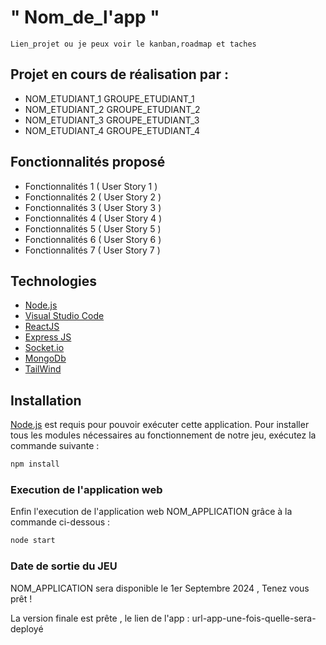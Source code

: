 # " Nom_de_l'app " 


``` Description de votre projet
Lien_projet ou je peux voir le kanban,roadmap et taches

```

## Projet en cours de réalisation par :

- NOM_ETUDIANT_1 GROUPE_ETUDIANT_1
- NOM_ETUDIANT_2 GROUPE_ETUDIANT_2
- NOM_ETUDIANT_3 GROUPE_ETUDIANT_3
- NOM_ETUDIANT_4 GROUPE_ETUDIANT_4


## Fonctionnalités proposé

- Fonctionnalités 1 ( User Story 1 ) 
- Fonctionnalités 2 ( User Story 2 ) 
- Fonctionnalités 3 ( User Story 3 ) 
- Fonctionnalités 4 ( User Story 4 ) 
- Fonctionnalités 5 ( User Story 5 ) 
- Fonctionnalités 6 ( User Story 6 ) 
- Fonctionnalités 7 ( User Story 7 ) 


## Technologies

- [Node.js](https://nodejs.org/)
- [Visual Studio Code](https://code.visualstudio.com/)
- [ReactJS](https://reactjs.org/)
- [Express JS](https://expressjs.com/)
- [Socket.io](https://socket.io/)
- [MongoDb](https://www.mongodb.com/)
- [TailWind](https://tailwindcss.com/)

## Installation

[Node.js](https://nodejs.org/) est requis pour pouvoir exécuter cette application. Pour installer tous les modules nécessaires au fonctionnement de notre jeu, exécutez la commande suivante :

```sh
npm install

```

### Execution de l'application web

Enfin l'execution de l'application web NOM_APPLICATION grâce à la commande ci-dessous :

```sh
node start
```


### Date de sortie du JEU

NOM_APPLICATION sera disponible le 1er Septembre 2024 , Tenez vous prêt !

La version finale est prête , le lien de l'app : url-app-une-fois-quelle-sera-deployé
